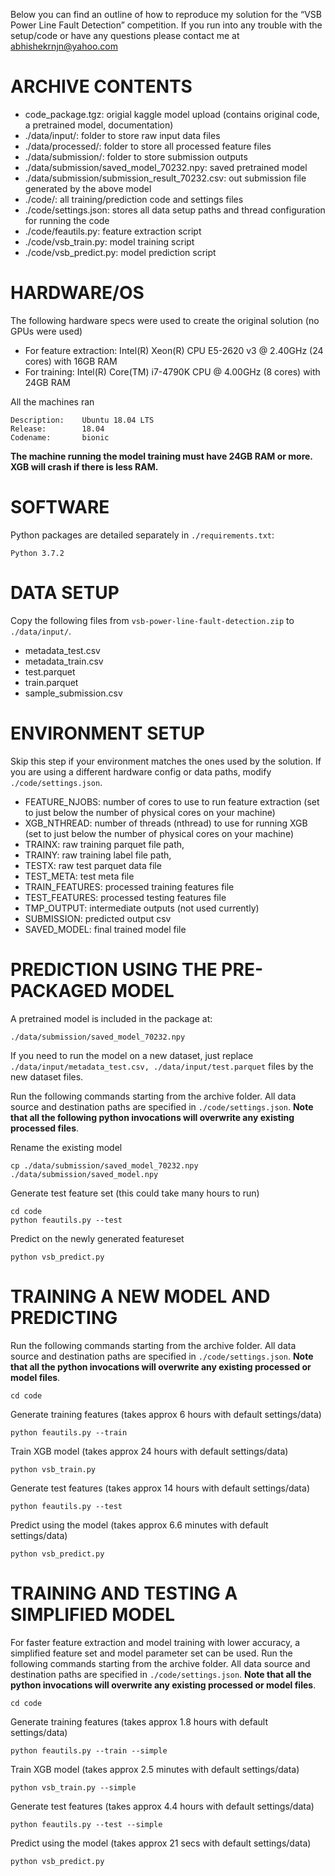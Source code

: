 Below you can find an outline of how to reproduce my solution for the “VSB Power Line Fault Detection” competition.
If you run into any trouble with the setup/code or have any questions please contact me at abhishekrnjn@yahoo.com

# ARCHIVE CONTENTS
* code_package.tgz: origial kaggle model upload (contains original code, a pretrained model, documentation)
* ./data/input/: folder to store raw input data files
* ./data/processed/: folder to store all processed feature files
* ./data/submission/: folder to store submission outputs
* ./data/submission/saved_model_70232.npy: saved pretrained model
* ./data/submission/submission_result_70232.csv: out submission file generated by the above model
* ./code/: all training/prediction code and settings files
* ./code/settings.json: stores all data setup paths and thread configuration for running the code
* ./code/feautils.py: feature extraction script
* ./code/vsb_train.py: model training script
* ./code/vsb_predict.py: model prediction script

# HARDWARE/OS
The following hardware specs were used to create the original solution (no GPUs were used)
* For feature extraction: Intel(R) Xeon(R) CPU E5-2620 v3 @ 2.40GHz (24 cores) with 16GB RAM
* For training: Intel(R) Core(TM) i7-4790K CPU @ 4.00GHz (8 cores) with 24GB RAM

All the machines ran 
```
Description:    Ubuntu 18.04 LTS
Release:        18.04
Codename:       bionic
```

**The machine running the model training must have 24GB RAM or more. XGB will crash if there is less RAM.**

# SOFTWARE
Python packages are detailed separately in `./requirements.txt`:

    Python 3.7.2 

# DATA SETUP
Copy the following files from `vsb-power-line-fault-detection.zip` to `./data/input/`. 

* metadata_test.csv
* metadata_train.csv
* test.parquet
* train.parquet
* sample_submission.csv

# ENVIRONMENT SETUP

Skip this step if your environment matches the ones used by the solution. If you are using a different hardware config or data paths, modify `./code/settings.json`.
* FEATURE_NJOBS: number of cores to use to run feature extraction (set to just below the number of physical cores on your machine)
* XGB_NTHREAD: number of threads (nthread) to use for running XGB (set to just below the number of physical cores on your machine)
* TRAINX: raw training parquet file path,
* TRAINY: raw training label file path,
* TESTX: raw test parquet data file
* TEST_META: test meta file
* TRAIN_FEATURES: processed training features file
* TEST_FEATURES: processed testing features file 
* TMP_OUTPUT: intermediate outputs (not used currently)
* SUBMISSION: predicted output csv
* SAVED_MODEL: final trained model file

# PREDICTION USING THE PRE-PACKAGED MODEL
A pretrained model is included in the package at:

`./data/submission/saved_model_70232.npy`
    
If you need to run the model on a new dataset, just replace `./data/input/metadata_test.csv, ./data/input/test.parquet` files by the new dataset files.

Run the following commands starting from the archive folder. All data source and destination paths are specified in `./code/settings.json`. **Note that all the following python invocations will overwrite any existing processed files**. 

Rename the existing model

    cp ./data/submission/saved_model_70232.npy ./data/submission/saved_model.npy

Generate test feature set (this could take many hours to run)

    cd code
    python feautils.py --test

Predict on the newly generated featureset

    python vsb_predict.py

# TRAINING A NEW MODEL AND PREDICTING
Run the following commands starting from the archive folder. All data source and destination paths are specified in `./code/settings.json`. **Note that all the python invocations will overwrite any existing processed or model files**. 

    cd code

Generate training features (takes approx 6 hours with default settings/data)

    python feautils.py --train

Train XGB model (takes approx 24 hours with default settings/data)

    python vsb_train.py

Generate test features (takes approx 14 hours with default settings/data)

    python feautils.py --test

Predict using the model (takes approx 6.6 minutes with default settings/data)

    python vsb_predict.py

# TRAINING AND TESTING A SIMPLIFIED MODEL 
For faster feature extraction and model training with lower accuracy, a simplified feature set and model parameter set can be used. Run the following commands starting from the archive folder. All data source and destination paths are specified in `./code/settings.json`. **Note that all the python invocations will overwrite any existing processed or model files**. 

    cd code

Generate training features (takes approx 1.8 hours with default settings/data)

    python feautils.py --train --simple

Train XGB model (takes approx 2.5 minutes with default settings/data)

    python vsb_train.py --simple

Generate test features (takes approx 4.4 hours with default settings/data)

    python feautils.py --test --simple

Predict using the model (takes approx 21 secs with default settings/data)

    python vsb_predict.py